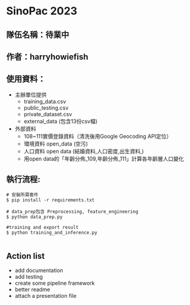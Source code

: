 # SinoPac 2023

## 隊伍名稱：待業中

## 作者：harryhowiefish

## 使用資料：
- 主辦單位提供
    - training_data.csv
    - public_testing.csv
    - private_dataset.csv
    - external_data (包含13份csv檔)
- 外部資料
    - 108~111實價登錄資料（清洗後用Google Geocoding API定位）
    - 環境資料 open_data (空污)
    - 人口資料 open data (結婚資料,人口密度,出生資料,)
    - 用open data的「年齡分佈_109,年齡分佈_111」計算各年齡層人口變化


## 執行流程:
```
# 安裝所需套件
$ pip install -r requirements.txt 

# data_prep包含 Preprocessing, feature_engineering
$ python data_prep.py

#training and export result
$ python training_and_inference.py


```

## Action list
- add documentation
- add testing
- create some pipeline framework
- better readme
- attach a presentation file
